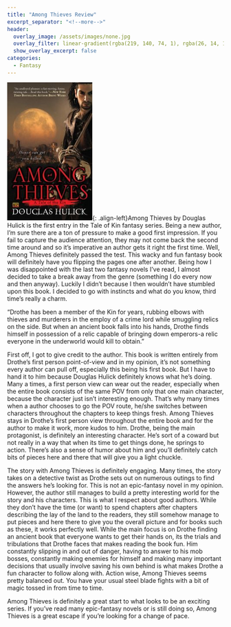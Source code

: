 ```yaml
---
title: "Among Thieves Review"
excerpt_separator: "<!--more-->"
header:
  overlay_image: /assets/images/none.jpg
  overlay_filter: linear-gradient(rgba(219, 140, 74, 1), rgba(26, 14, 14, 1))
  show_overlay_excerpt: false
categories:
  - Fantasy
---
```

![among-thieves-cover](/assets/images/among-thieves.jpg){: .align-left}Among Thieves by Douglas Hulick is the first entry in the Tale of Kin fantasy series. Being a new author, I’m sure there are a ton of pressure to make a good first impression. If you fail to capture the audience attention, they may not come back the second time around and so it’s imperative an author gets it right the first time. Well, Among Thieves definitely passed the test. This wacky and fun fantasy book will definitely have you flipping the pages one after another. Being how I was disappointed with the last two fantasy novels I’ve read, I almost decided to take a break away from the genre (something I do every now and then anyway). Luckily I didn’t because I then wouldn’t have stumbled upon this book. I decided to go with instincts and what do you know, third time’s really a charm.

“Drothe has been a member of the Kin for years, rubbing elbows with thieves and murderers in the employ of a crime lord while smuggling relics on the side. But when an ancient book falls into his hands, Drothe finds himself in possession of a relic capable of bringing down emperors-a relic everyone in the underworld would kill to obtain.”

First off, I got to give credit to the author. This book is written entirely from Drothe’s first person point-of-view and in my opinion, it’s not something every author can pull off, especially this being his first book. But I have to hand it to him because Douglas Hulick definitely knows what he’s doing. Many a times, a first person view can wear out the reader, especially when the entire book consists of the same POV from only that one main character, because the character just isn’t interesting enough. That’s why many times when a author chooses to go the POV route, he/she switches between characters throughout the chapters to keep things fresh. Among Thieves stays in Drothe’s first person view throughout the entire book and for the author to make it work, more kudos to him. Drothe, being the main protagonist, is definitely an interesting character. He’s sort of a coward but not really in a way that when its time to get things done, he springs to action. There’s also a sense of humor about him and you’ll definitely catch bits of pieces here and there that will give you a light chuckle.

The story with Among Thieves is definitely engaging. Many times, the story takes on a detective twist as Drothe sets out on numerous outings to find the answers he’s looking for. This is not an epic-fantasy novel in my opinion. However, the author still manages to build a pretty interesting world for the story and his characters. This is what I respect about good authors. While they don’t have the time (or want) to spend chapters after chapters describing the lay of the land to the readers, they still somehow manage to put pieces and here there to give you the overall picture and for books such as these, it works perfectly well. While the main focus is on Drothe finding an ancient book that everyone wants to get their hands on, its the trials and tribulations that Drothe faces that makes reading the book fun. Him constantly slipping in and out of danger, having to answer to his mob bosses, constantly making enemies for himself and making many important decisions that usually involve saving his own behind is what makes Drothe a fun character to follow along with. Action wise, Among Thieves seems pretty balanced out. You have your usual steel blade fights with a bit of magic tossed in from time to time.

Among Thieves is definitely a great start to what looks to be an exciting series. If you’ve read many epic-fantasy novels or is still doing so, Among Thieves is a great escape if you’re looking for a change of pace.